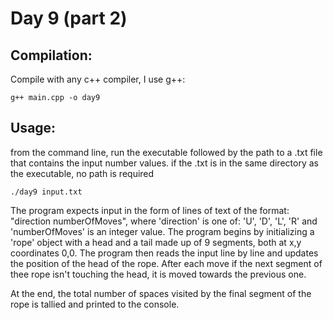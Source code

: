 # Day 9 (part 2)

## Compilation:

Compile with any c++ compiler, I use g++:

    g++ main.cpp -o day9

## Usage:

from the command line, run the executable followed by the path to a .txt file that contains the input number values. if the .txt is in the same directory as the executable, no path is required

    ./day9 input.txt

The program expects input in the form of lines of text of the format: "direction numberOfMoves", where 'direction' is one of: 'U', 'D', 'L', 'R' and 'numberOfMoves' is an integer value. The program begins by initializing a 'rope' object with a head and a tail made up of 9 segments, both at x,y coordinates 0,0. The program then reads the input line by line and updates the position of the head of the rope. After each move if the next segment of thee rope isn't touching the head, it is moved towards the previous one. 

At the end, the total number of spaces visited by the final segment of the rope is tallied and printed to the console.

